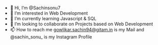 - 👋 Hi, I’m @Sachinsonu7
- 👀 I’m interested in Web Development
- 🌱 I’m currently learning Javascript & SQL
- 💞️ I’m looking to collaborate on Projects based on Web Development
- 📫 How to reach me gowlikar.sachin94@gitam.in is my Mail and @sachin_sonu_ is my Instagram Profile


<!---
Sachinsonu7/Sachinsonu7 is a ✨ special ✨ repository because its `README.md` (this file) appears on your GitHub profile.
You can click the Preview link to take a look at your changes.
--->
